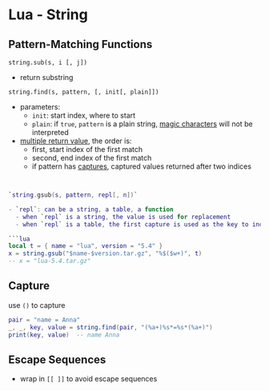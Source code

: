 # Lua - String

## Pattern-Matching Functions

`string.sub(s, i [, j])`

- return substring

`string.find(s, pattern, [, init[, plain]])`

- parameters:
  - `init`: start index, where to start
  - `plain`: if `true`, `pattern` is a plain string, [magic characters](lua-regex.md) will not be interpreted
- [multiple return value](lua-function.md#multiple-result), the order is:
  - first, start index of the first match
  - second, end index of the first match
  - if pattern has [captures](#capture), captured values returned after two indices

```lua


`string.gsub(s, pattern, repl[, n])`

- `repl`: can be a string, a table, a function
  - when `repl` is a string, the value is used for replacement
  - when `repl` is a table, the first capture is used as the key to index the table, and replace captured with the value

```lua
local t = { name = "lua", version = "5.4" }
x = string.gsub("$name-$version.tar.gz", "%$($w+)", t)
-- x = "lua-5.4.tar.gz"
```

## Capture

use `()` to capture

```lua
pair = "name = Anna"
_, _, key, value = string.find(pair, "(%a+)%s*=%s*(%a+)")
print(key, value)  -- name Anna
```

## Escape Sequences

- wrap in `[[ ]]` to avoid escape sequences


